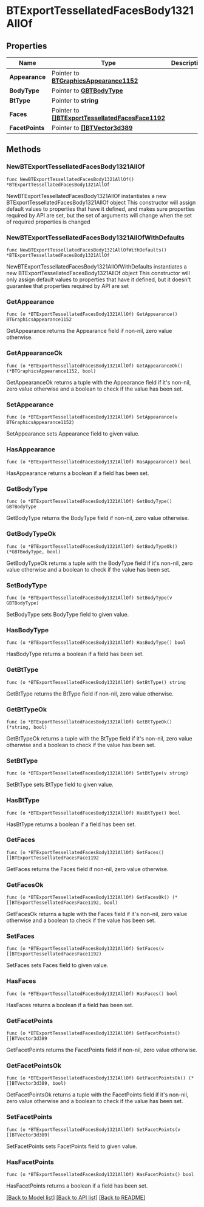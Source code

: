 # BTExportTessellatedFacesBody1321AllOf

## Properties

Name | Type | Description | Notes
------------ | ------------- | ------------- | -------------
**Appearance** | Pointer to [**BTGraphicsAppearance1152**](BTGraphicsAppearance1152.md) |  | [optional] 
**BodyType** | Pointer to [**GBTBodyType**](GBTBodyType.md) |  | [optional] 
**BtType** | Pointer to **string** |  | [optional] 
**Faces** | Pointer to [**[]BTExportTessellatedFacesFace1192**](BTExportTessellatedFacesFace1192.md) |  | [optional] 
**FacetPoints** | Pointer to [**[]BTVector3d389**](BTVector3d389.md) |  | [optional] 

## Methods

### NewBTExportTessellatedFacesBody1321AllOf

`func NewBTExportTessellatedFacesBody1321AllOf() *BTExportTessellatedFacesBody1321AllOf`

NewBTExportTessellatedFacesBody1321AllOf instantiates a new BTExportTessellatedFacesBody1321AllOf object
This constructor will assign default values to properties that have it defined,
and makes sure properties required by API are set, but the set of arguments
will change when the set of required properties is changed

### NewBTExportTessellatedFacesBody1321AllOfWithDefaults

`func NewBTExportTessellatedFacesBody1321AllOfWithDefaults() *BTExportTessellatedFacesBody1321AllOf`

NewBTExportTessellatedFacesBody1321AllOfWithDefaults instantiates a new BTExportTessellatedFacesBody1321AllOf object
This constructor will only assign default values to properties that have it defined,
but it doesn't guarantee that properties required by API are set

### GetAppearance

`func (o *BTExportTessellatedFacesBody1321AllOf) GetAppearance() BTGraphicsAppearance1152`

GetAppearance returns the Appearance field if non-nil, zero value otherwise.

### GetAppearanceOk

`func (o *BTExportTessellatedFacesBody1321AllOf) GetAppearanceOk() (*BTGraphicsAppearance1152, bool)`

GetAppearanceOk returns a tuple with the Appearance field if it's non-nil, zero value otherwise
and a boolean to check if the value has been set.

### SetAppearance

`func (o *BTExportTessellatedFacesBody1321AllOf) SetAppearance(v BTGraphicsAppearance1152)`

SetAppearance sets Appearance field to given value.

### HasAppearance

`func (o *BTExportTessellatedFacesBody1321AllOf) HasAppearance() bool`

HasAppearance returns a boolean if a field has been set.

### GetBodyType

`func (o *BTExportTessellatedFacesBody1321AllOf) GetBodyType() GBTBodyType`

GetBodyType returns the BodyType field if non-nil, zero value otherwise.

### GetBodyTypeOk

`func (o *BTExportTessellatedFacesBody1321AllOf) GetBodyTypeOk() (*GBTBodyType, bool)`

GetBodyTypeOk returns a tuple with the BodyType field if it's non-nil, zero value otherwise
and a boolean to check if the value has been set.

### SetBodyType

`func (o *BTExportTessellatedFacesBody1321AllOf) SetBodyType(v GBTBodyType)`

SetBodyType sets BodyType field to given value.

### HasBodyType

`func (o *BTExportTessellatedFacesBody1321AllOf) HasBodyType() bool`

HasBodyType returns a boolean if a field has been set.

### GetBtType

`func (o *BTExportTessellatedFacesBody1321AllOf) GetBtType() string`

GetBtType returns the BtType field if non-nil, zero value otherwise.

### GetBtTypeOk

`func (o *BTExportTessellatedFacesBody1321AllOf) GetBtTypeOk() (*string, bool)`

GetBtTypeOk returns a tuple with the BtType field if it's non-nil, zero value otherwise
and a boolean to check if the value has been set.

### SetBtType

`func (o *BTExportTessellatedFacesBody1321AllOf) SetBtType(v string)`

SetBtType sets BtType field to given value.

### HasBtType

`func (o *BTExportTessellatedFacesBody1321AllOf) HasBtType() bool`

HasBtType returns a boolean if a field has been set.

### GetFaces

`func (o *BTExportTessellatedFacesBody1321AllOf) GetFaces() []BTExportTessellatedFacesFace1192`

GetFaces returns the Faces field if non-nil, zero value otherwise.

### GetFacesOk

`func (o *BTExportTessellatedFacesBody1321AllOf) GetFacesOk() (*[]BTExportTessellatedFacesFace1192, bool)`

GetFacesOk returns a tuple with the Faces field if it's non-nil, zero value otherwise
and a boolean to check if the value has been set.

### SetFaces

`func (o *BTExportTessellatedFacesBody1321AllOf) SetFaces(v []BTExportTessellatedFacesFace1192)`

SetFaces sets Faces field to given value.

### HasFaces

`func (o *BTExportTessellatedFacesBody1321AllOf) HasFaces() bool`

HasFaces returns a boolean if a field has been set.

### GetFacetPoints

`func (o *BTExportTessellatedFacesBody1321AllOf) GetFacetPoints() []BTVector3d389`

GetFacetPoints returns the FacetPoints field if non-nil, zero value otherwise.

### GetFacetPointsOk

`func (o *BTExportTessellatedFacesBody1321AllOf) GetFacetPointsOk() (*[]BTVector3d389, bool)`

GetFacetPointsOk returns a tuple with the FacetPoints field if it's non-nil, zero value otherwise
and a boolean to check if the value has been set.

### SetFacetPoints

`func (o *BTExportTessellatedFacesBody1321AllOf) SetFacetPoints(v []BTVector3d389)`

SetFacetPoints sets FacetPoints field to given value.

### HasFacetPoints

`func (o *BTExportTessellatedFacesBody1321AllOf) HasFacetPoints() bool`

HasFacetPoints returns a boolean if a field has been set.


[[Back to Model list]](../README.md#documentation-for-models) [[Back to API list]](../README.md#documentation-for-api-endpoints) [[Back to README]](../README.md)


